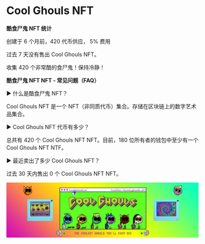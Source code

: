 # Cool Ghouls NFT

**酷食尸鬼 NFT 统计**

创建于 6 个月前，420 代币供应，	5% 费用

过去 7 天没有售出 Cool Ghouls NFT。

收集 420 个非常酷的食尸鬼！保持冷静！

**酷食尸鬼 NFT NFT - 常见问题（FAQ）**

▶ 什么是酷食尸鬼 NFT？

Cool Ghouls NFT 是一个 NFT（非同质代币）集合。存储在区块链上的数字艺术品集合。

▶ Cool Ghouls NFT 代币有多少？

总共有 420 个 Cool Ghouls NFT NFT。目前，180 位所有者的钱包中至少有一个 Cool Ghouls NFT NTF。

▶ 最近卖出了多少 Cool Ghouls NFT？

过去 30 天内售出 0 个 Cool Ghouls NFT NFT。

![unnamed](unnamed.png)
